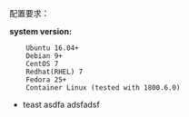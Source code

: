 配置要求：

**system version:**
```
    Ubuntu 16.04+
    Debian 9+
    CentOS 7
    Redhat(RHEL) 7
    Fedora 25+
    Container Linux (tested with 1800.6.0)
```

* teast
asdfa
adsfadsf

